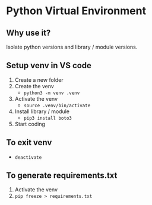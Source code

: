 # Python Virtual Environment

## Why use it?

Isolate python versions and library / module versions.

## Setup venv in VS code

1. Create a new folder
2. Create the venv
   - `python3 -m venv .venv`
3. Activate the venv
   - `source .venv/bin/activate`
4. Install library / module
   - `pip3 install boto3`
5. Start coding

## To exit venv

- `deactivate`

## To generate requirements.txt

1. Activate the venv
2. `pip freeze > requirements.txt`
